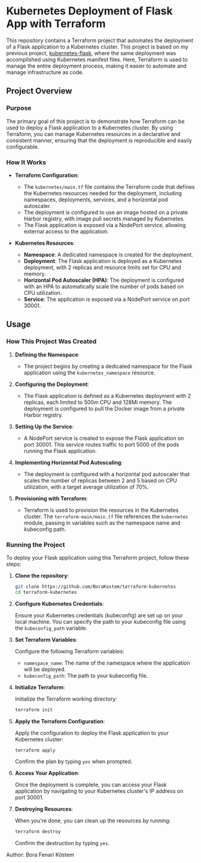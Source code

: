 # Kubernetes Deployment of Flask App with Terraform

This repository contains a Terraform project that automates the deployment of a Flask application to a Kubernetes cluster. This project is based on my previous project, [kubernetes-flask](https://github.com/BoraKostem/kubernetes-flask), where the same deployment was accomplished using Kubernetes manifest files. Here, Terraform is used to manage the entire deployment process, making it easier to automate and manage infrastructure as code.

## Project Overview

### Purpose

The primary goal of this project is to demonstrate how Terraform can be used to deploy a Flask application to a Kubernetes cluster. By using Terraform, you can manage Kubernetes resources in a declarative and consistent manner, ensuring that the deployment is reproducible and easily configurable.

### How It Works

- **Terraform Configuration**:
  - The `kubernetes/main.tf` file contains the Terraform code that defines the Kubernetes resources needed for the deployment, including namespaces, deployments, services, and a horizontal pod autoscaler.
  - The deployment is configured to use an image hosted on a private Harbor registry, with image pull secrets managed by Kubernetes.
  - The Flask application is exposed via a NodePort service, allowing external access to the application.

- **Kubernetes Resources**:
  - **Namespace**: A dedicated namespace is created for the deployment.
  - **Deployment**: The Flask application is deployed as a Kubernetes deployment, with 2 replicas and resource limits set for CPU and memory.
  - **Horizontal Pod Autoscaler (HPA)**: The deployment is configured with an HPA to automatically scale the number of pods based on CPU utilization.
  - **Service**: The application is exposed via a NodePort service on port 30001.

## Usage

### How This Project Was Created

1. **Defining the Namespace**:
   - The project begins by creating a dedicated namespace for the Flask application using the `kubernetes_namespace` resource.

2. **Configuring the Deployment**:
   - The Flask application is defined as a Kubernetes deployment with 2 replicas, each limited to 500m CPU and 128Mi memory. The deployment is configured to pull the Docker image from a private Harbor registry.

3. **Setting Up the Service**:
   - A NodePort service is created to expose the Flask application on port 30001. This service routes traffic to port 5000 of the pods running the Flask application.

4. **Implementing Horizontal Pod Autoscaling**:
   - The deployment is configured with a horizontal pod autoscaler that scales the number of replicas between 2 and 5 based on CPU utilization, with a target average utilization of 70%.

5. **Provisioning with Terraform**:
   - Terraform is used to provision the resources in the Kubernetes cluster. The `terraform-main/main.tf` file references the `kubernetes` module, passing in variables such as the namespace name and kubeconfig path.

### Running the Project

To deploy your Flask application using this Terraform project, follow these steps:

1. **Clone the repository**:

   ```bash
   git clone https://github.com/BoraKostem/terraform-kubernetes
   cd terraform-kubernetes
   ```

2. **Configure Kubernetes Credentials**:

   Ensure your Kubernetes credentials (kubeconfig) are set up on your local machine. You can specify the path to your kubeconfig file using the `kubeconfig_path` variable.

3. **Set Terraform Variables**:

   Configure the following Terraform variables:

   - `namespace_name`: The name of the namespace where the application will be deployed.
   - `kubeconfig_path`: The path to your kubeconfig file.

4. **Initialize Terraform**:

   Initialize the Terraform working directory:

   ```bash
   terraform init
   ```

5. **Apply the Terraform Configuration**:

   Apply the configuration to deploy the Flask application to your Kubernetes cluster:

   ```bash
   terraform apply
   ```

   Confirm the plan by typing `yes` when prompted.

6. **Access Your Application**:

   Once the deployment is complete, you can access your Flask application by navigating to your Kubernetes cluster's IP address on port 30001.

7. **Destroying Resources**:

   When you're done, you can clean up the resources by running:

   ```bash
   terraform destroy
   ```

   Confirm the destruction by typing `yes`.

Author: Bora Fenari Köstem